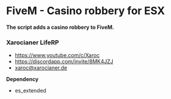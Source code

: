 # FiveM - Casino robbery for ESX

**The script adds a casino robbery to FiveM.**

### **Xarocianer LifeRP**
- https://www.youtube.com/c/Xaroc
- https://discordapp.com/invite/8MK4JZJ
- xaroc@xarocianer.de

**Dependency** 
- es_extended
